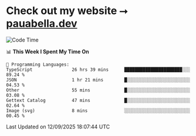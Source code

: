 # Check out my website ⭢ [pauabella.dev](https://pauabella.dev)

<!--START_SECTION:waka-->
![Code Time](http://img.shields.io/badge/Code%20Time-4%2C789%20hrs%2056%20mins-blue)

📊 **This Week I Spent My Time On** 

```text
💬 Programming Languages: 
TypeScript               26 hrs 39 mins      ██████████████████████░░░   89.24 % 
JSON                     1 hr 21 mins        █░░░░░░░░░░░░░░░░░░░░░░░░   04.53 % 
Other                    55 mins             █░░░░░░░░░░░░░░░░░░░░░░░░   03.08 % 
Gettext Catalog          47 mins             █░░░░░░░░░░░░░░░░░░░░░░░░   02.64 % 
Image (svg)              8 mins              ░░░░░░░░░░░░░░░░░░░░░░░░░   00.45 % 
```


 Last Updated on 12/09/2025 18:07:44 UTC
<!--END_SECTION:waka-->

